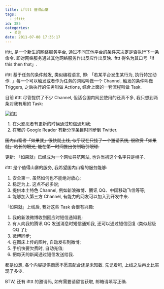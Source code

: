 ```yaml
---
title: ifttt 值得山寨
tags:
  - ifttt
id: 385
categories:
  - 关注
date: 2011-07-08 17:35:17
---
```


ifttt, 是一个新生的网络服务平台, 通过不同其他平台的条件来决定是否执行下一条命令. 即对网络服务通过其他网络服务作出反应作出反映. ifttt 得名为其口号「if this then that」.

ifttt 基于任务的条件触发, 类似编程语言, 即: 「若某平台发生某行为, 执行特定动作. 」每一个可以触发或者作为任务的网站叫做一个 Channel, 触发的条件叫做 Triggers, 之后执行的任务叫做 Actions, 综合上面的一套流程叫做 Task.

目前 ifttt 尽管提供了不少 Channel, 但适合国内网民使用的还真不多, 我只想到两条对我有用的 Task:

[![ifttt](//img.beamnote.com/2011/ifttt.png)](//img.beamnote.com/2011/ifttt.png)

1. 在火影忍者有更新的时候通过短信通知我;
2. 在我的 Google Reader 有新分享条目时同步到 Twitter.<!-- more -->

~~国内山寨者「如果就」很快就上线, 似乎现在只挂了一个邀请系统, 很欣赏「如果就」站长的眼光, 能在第一时间推出仿制吸引眼球.~~

更新: 「如果就」已经成为一个网址导航网站, 也许当初这个名字只是幌子.

ifttt 是个值得山寨的服务, 我希望国内山寨的服务能够:

1. 安全第一. 虽然如何也不能绝对放心;
2. 稳定为上. 这点不必多说;
3. 提供本土特色 Channel, 例如新浪微博、腾讯 QQ、中国移动飞信等等;
4. 能够加入第三方 Channel, 有能力的网友可以加入到开发中来.

「如果就」上线后, 我对这些 Task 会很有兴趣:

1. 我的新浪微博收到回应时短信通知我;
2. 有人向我的腾讯 QQ 发送消息时短信通知我, 还可以通过短信回复 (类似超级 QQ 了);
3. 微博同步;
4. 在图床上传的图片, 自动发布到微博;
5. 手机快要欠费时, 自动充值;
6. 把每天的新闻通过短信发送给我.

都是设想, 各个内容提供商愿不愿意配合还是未知数. 先记着吧, 上线之后再比比实现了多少.

BTW, 还有 ifttt 的邀请码, 如有需要请留言获取, 邮箱请填写正确.
